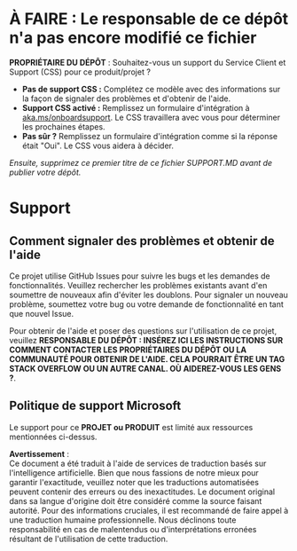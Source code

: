 # À FAIRE : Le responsable de ce dépôt n'a pas encore modifié ce fichier

**PROPRIÉTAIRE DU DÉPÔT** : Souhaitez-vous un support du Service Client et Support (CSS) pour ce produit/projet ?

- **Pas de support CSS :** Complétez ce modèle avec des informations sur la façon de signaler des problèmes et d'obtenir de l'aide.  
- **Support CSS activé :** Remplissez un formulaire d'intégration à [aka.ms/onboardsupport](https://aka.ms/onboardsupport). Le CSS travaillera avec vous pour déterminer les prochaines étapes.  
- **Pas sûr ?** Remplissez un formulaire d'intégration comme si la réponse était "Oui". Le CSS vous aidera à décider.

*Ensuite, supprimez ce premier titre de ce fichier SUPPORT.MD avant de publier votre dépôt.*

# Support

## Comment signaler des problèmes et obtenir de l'aide  

Ce projet utilise GitHub Issues pour suivre les bugs et les demandes de fonctionnalités. Veuillez rechercher les problèmes existants avant d'en soumettre de nouveaux afin d'éviter les doublons. Pour signaler un nouveau problème, soumettez votre bug ou votre demande de fonctionnalité en tant que nouvel Issue.

Pour obtenir de l'aide et poser des questions sur l'utilisation de ce projet, veuillez **RESPONSABLE DU DÉPÔT : INSÉREZ ICI LES INSTRUCTIONS SUR COMMENT CONTACTER LES PROPRIÉTAIRES DU DÉPÔT OU LA COMMUNAUTÉ POUR OBTENIR DE L'AIDE. CELA POURRAIT ÊTRE UN TAG STACK OVERFLOW OU UN AUTRE CANAL. OÙ AIDEREZ-VOUS LES GENS ?**.

## Politique de support Microsoft  

Le support pour ce **PROJET ou PRODUIT** est limité aux ressources mentionnées ci-dessus.

**Avertissement** :  
Ce document a été traduit à l'aide de services de traduction basés sur l'intelligence artificielle. Bien que nous fassions de notre mieux pour garantir l'exactitude, veuillez noter que les traductions automatisées peuvent contenir des erreurs ou des inexactitudes. Le document original dans sa langue d'origine doit être considéré comme la source faisant autorité. Pour des informations cruciales, il est recommandé de faire appel à une traduction humaine professionnelle. Nous déclinons toute responsabilité en cas de malentendus ou d'interprétations erronées résultant de l'utilisation de cette traduction.